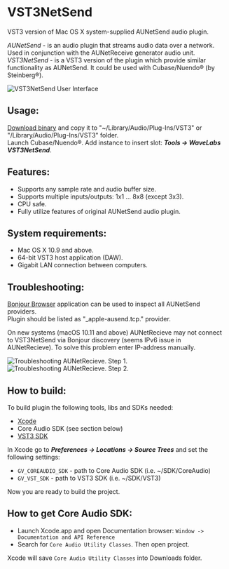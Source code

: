 VST3NetSend
===========

VST3 version of Mac OS X system-supplied AUNetSend audio plugin.

*AUNetSend* - is an audio plugin that streams audio data over a network. Used in conjunction with the AUNetReceive generator audio unit.  
*VST3NetSend* - is a VST3 version of the plugin which provide similar functionality as AUNetSend. It could be used with Cubase/Nuendo® (by Steinberg®).


![VST3NetSend User Interface](https://raw.githubusercontent.com/vgorloff/VST3NetSend/master/Media/VST3NetSend.png)

Usage:
-----

[Download binary](https://github.com/vgorloff/VST3NetSend/releases/latest) and copy it to "~/Library/Audio/Plug-Ins/VST3" or "/Library/Audio/Plug-Ins/VST3" folder.  
Launch Cubase/Nuendo®. Add instance to insert slot: ***Tools -> WaveLabs VST3NetSend***.

Features:
--------

* Supports any sample rate and audio buffer size.
* Supports multiple inputs/outputs: 1x1 ... 8x8 (except 3x3).
* CPU safe.
* Fully utilize features of original AUNetSend audio plugin.

System requirements:
-------------------

* Mac OS X 10.9 and above.
* 64-bit VST3 host application (DAW).
* Gigabit LAN connection between computers.

Troubleshooting:
---------------

[Bonjour Browser](http://www.tildesoft.com) application can be used to inspect all AUNetSend providers.  
Plugin should be listed as "_apple-ausend.tcp." provider.

On new systems (macOS 10.11 and above) AUNetRecieve may not connect to VST3NetSend via Bonjour discovery (seems IPv6 issue in AUNetRecieve).
To solve this problem enter IP-address manually.

![Troubleshooting AUNetRecieve. Step 1.](https://raw.githubusercontent.com/vgorloff/VST3NetSend/master/Media/Troubleshooting_AUNetRecieve_01.png)
![Troubleshooting AUNetRecieve. Step 2.](https://raw.githubusercontent.com/vgorloff/VST3NetSend/master/Media/Troubleshooting_AUNetRecieve_02.png)

How to build:
------------

To build plugin the following tools, libs and SDKs needed:  
  
* [Xcode](https://itunes.apple.com/en/app/xcode/id497799835?mt=12)
* Core Audio SDK (see section below)
* [VST3 SDK](http://www.steinberg.net/en/company/developer.html)

In Xcode go to _**Preferences -> Locations -> Source Trees**_ and set the following settings:  

* `GV_COREAUDIO_SDK` - path to Core Audio SDK (i.e. ~/SDK/CoreAudio)
* `GV_VST_SDK` - path to VST3 SDK (i.e. ~/SDK/VST3)

Now you are ready to build the project.

How to get Core Audio SDK:
-------------------------

* Launch Xcode.app and open Documentation browser: `Window -> Documentation and API Reference`
* Search for `Core Audio Utility Classes`. Then open project.

Xcode will save `Core Audio Utility Classes` into Downloads folder.
